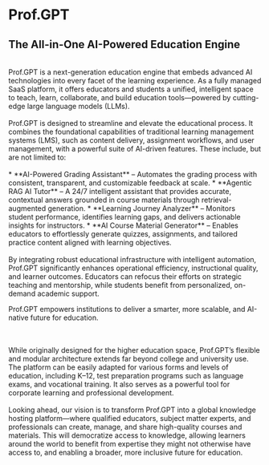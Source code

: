 # Prof.GPT
## The All-in-One AI-Powered Education Engine

<br>
Prof.GPT is a next-generation education engine that embeds advanced AI technologies into every facet of the learning experience. As a fully managed SaaS platform, it offers educators and students a unified, intelligent space to teach, learn, collaborate, and build education tools—powered by cutting-edge large language models (LLMs).
<br>

<br>
Prof.GPT is designed to streamline and elevate the educational process. It combines the foundational capabilities of traditional learning management systems (LMS), such as content delivery, assignment workflows, and user management, with a powerful suite of AI-driven features. These include, but are not limited to:
<br>

<br>
* **AI-Powered Grading Assistant** – Automates the grading process with consistent, transparent, and customizable feedback at scale.
* **Agentic RAG AI Tutor** – A 24/7 intelligent assistant that provides accurate, contextual answers grounded in course materials through retrieval-augmented generation.
* **Learning Journey Analyzer** – Monitors student performance, identifies learning gaps, and delivers actionable insights for instructors.
* **AI Course Material Generator** – Enables educators to effortlessly generate quizzes, assignments, and tailored practice content aligned with learning objectives.
<br>

<br>
By integrating robust educational infrastructure with intelligent automation, Prof.GPT significantly enhances operational efficiency, instructional quality, and learner outcomes. Educators can refocus their efforts on strategic teaching and mentorship, while students benefit from personalized, on-demand academic support.
<br>

Prof.GPT empowers institutions to deliver a smarter, more scalable, and AI-native future for education.

<br><br>
While originally designed for the higher education space, Prof.GPT’s flexible and modular architecture extends far beyond college and university use. The platform can be easily adapted for various forms and levels of education, including K–12, test preparation programs such as language exams, and vocational training. It also serves as a powerful tool for corporate learning and professional development.
<br><br>
Looking ahead, our vision is to transform Prof.GPT into a global knowledge hosting platform—where qualified educators, subject matter experts, and professionals can create, manage, and share high-quality courses and materials. This will democratize access to knowledge, allowing learners around the world to benefit from expertise they might not otherwise have access to, and enabling a broader, more inclusive future for education.
